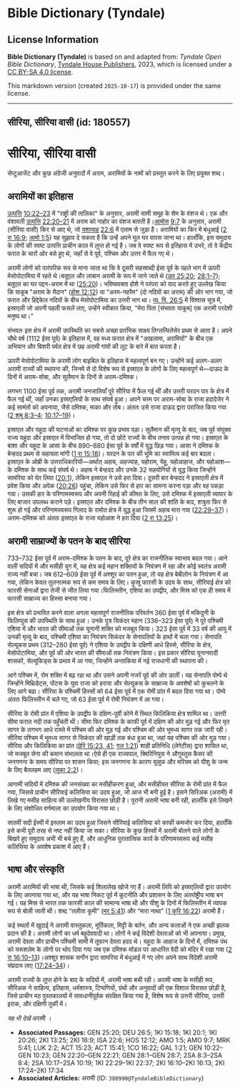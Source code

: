 # Bible Dictionary (Tyndale)

## License Information

**Bible Dictionary (Tyndale)** is based on and adapted from: _Tyndale Open Bible Dictionary_, [Tyndale House Publishers](https://tyndaleopenresources.com/), 2023, which is licensed under a [CC BY-SA 4.0 license](https://creativecommons.org/licenses/by-sa/4.0/legalcode.en).

This markdown version (created `2025-10-17`) is provided under the same license.



--------------------------------

## सीरिया, सीरिया वासी (id: 180557)

सीरिया, सीरिया वासी
===================

सेप्टुआजेंट और कुछ अंग्रेजी अनुवादों में अराम, अरामियों के नामों को प्रस्तुत करने के लिए प्रयुक्त शब्द।

अरामियों का इतिहास
------------------

[उत्प](https://ref.ly/Gen10:22-Gen10:23)[त्ति](https://ref.ly/Gen10:22-Gen10:23) [10:22–23](https://ref.ly/Gen10:22-Gen10:23) में "राष्ट्रों की तालिका" के अनुसार, अरामी सामी समूह के शेम के वंशज थे। एक और वंशावली [उत्प](https://ref.ly/Gen22:20-Gen22:21)[त्ति](https://ref.ly/Gen10:22-Gen10:23) [22:20–21](https://ref.ly/Gen22:20-Gen22:21) में अराम को नाहोर का वंशज बताती है।[आमो](https://ref.ly/Amos9:7)[स](https://ref.ly/Amos9:7) [9:7](https://ref.ly/Amos9:7) के अनुसार, अरामी (सीरिया वासी) किर से आए थे, जो [यशा](https://ref.ly/Isa22:6)[याह](https://ref.ly/Isa22:6) [22:6](https://ref.ly/Isa22:6) में एलाम से जुड़ा है। अरामियों का किर में बंधुआई ([2 रा 16:9](https://ref.ly/2Kgs16:9); [आमो 1:5](https://ref.ly/Amos1:5)) यह सुझाव दे सकता है कि उन्हें अपने मूल घर वापस जाना था। हालाँकि, इस समुदाय के लोगों की स्पष्ट उत्पत्ति प्राचीन काल में लुप्त हो गई है। जब वे स्पष्ट रूप से इतिहास में उभरे, तो वे केंद्रीय फरात के चारों ओर बसे हुए थे, जहाँ से वे पूर्व, पश्चिम और उत्तर में फैल गए थे।

अरामी लोगों को पारंपरिक रूप से माना जाता था कि वे दूसरी सहस्राब्दी ईसा पूर्व के पहले भाग में ऊपरी मेसोपोटामिया में रहते थे।बतूएल और लाबान अरामी के रूप में जाने जाते थे ([उत 25:20](https://ref.ly/Gen25:20); [28:1–7](https://ref.ly/Gen28:1-Gen28:7)); बतूएल का घर पद्दन\-अराम में था ([25:20](https://ref.ly/Gen25:20))। भविष्यवक्ता होशे ने परंपरा को याद करते हुए उल्लेख किया कि याकूब "अराम के मैदान" ([होश 12:12](https://ref.ly/Hos12:12)) या "अरम\-नहरैम" (दो नदियों का अराम) की ओर भाग गया, जो फरात और हिद्देकेल नदियों के बीच मेसोपोटामिया का उत्तरी भाग था। [व्य. वि. 26:5](https://ref.ly/Deut26:5) में विश्वास सूत्र में, इस्राएली जो अपनी पहली फसलें लाए, उन्हेंने स्वीकार किया, "मेरा पिता \[संभवतः याकूब] एक अरामी परदेशी मनुष्य था।"

संभवतः इस क्षेत्र में अरामी उपस्थिति का सबसे अच्छा प्रारंभिक साक्ष्य तिग्लत्पिलेसेर प्रथम से आता है। अपने चौथे वर्ष (1112 ईसा पूर्व) के इतिहास में, वह मध्य फरात क्षेत्र में "अखलामा, अरामियों" के बीच एक अभियान और बिशरी पर्वत क्षेत्र में छह अरामी गांवों की लूट के बारे में बात करता है।

ऊपरी मेसोपोटामिया के अरामी लोग बाइबिल के इतिहास में महत्वपूर्ण बन गए। उन्होंने कई अलग\-अलग अरामी राज्यों की स्थापना की, जिनमें से दो विशेष रूप से इस्राएल के लोगों के लिए महत्वपूर्ण थे—दाऊद के दिनों में अराम\-सोबा, और सुलैमान के दिनों से अराम\-दमिश्क।

लगभग 1100 ईसा पूर्व तक, अरामी जनजातियाँ पूरे सीरिया में फैल गई थीं और उत्तरी यरदन पार के क्षेत्र में फैल गई थीं, जहाँ उनका इस्राएलियों के साथ संघर्ष हुआ। अपने चरम पर अराम\-सोबा के राजा हदादेजेर ने कई सामंतों को अपनाया, जैसे दमिश्क, माका और तोब। अंततः उसे राजा दाऊद द्वारा पराजित किया गया ([2 शमू 8:3–4](https://ref.ly/2Sam8:3-2Sam8:4); [10:17–19](https://ref.ly/2Sam10:17-2Sam10:19))।

इस्राएल और यहूदा की घटनाओं का दमिश्क पर कुछ प्रभाव पड़ा। सुलैमान की मृत्यु के बाद, जब पूर्व संयुक्त राज्य यहूदा और इस्राएल में विभाजित हो गया, तो दो छोटे राज्यों के बीच तनाव उत्पन्न हो गया। इस्राएल के बाशा और यहूदा के आसा के बीच 890–880 ईसा पूर्व के वर्षों में युद्ध छिड़ गया। आसा ने दमिश्क के बेन्हदद प्रथम से सहायता मांगी ([1 रा 15:18](https://ref.ly/1Kgs15:18))। यरदन के पार की भूमि का स्वामित्व कई बार बदला। इस्राएल के ओम्री के उत्तराधिकारियों—अर्थात् अहाब, अहज्याह, यहोराम, येहू, यहोआहाज, और यहोआश—के दमिश्क के साथ कई संघर्ष थे। अहाब ने बेन्हदद और उनके 32 सहयोगियों से युद्ध किया जिन्होंने सामरिया को घेर लिया ([20:1](https://ref.ly/1Kgs20:1)), लेकिन इस्राएल ने उसे हरा दिया। दूसरी बार बेन्हदद ने इस्राएली क्षेत्र में प्रवेश किया और अपेक ([20:26](https://ref.ly/1Kgs20:26)) पहुंचा, लेकिन उसे फिर से हार का सामना करना पड़ा और वह पकड़ा गया। उसकी हार के परिणामस्वरूप और अपनी रिहाई की कीमत के लिए, उसे दमिश्क में इस्राएली व्यापार के लिए बाजार उपलब्ध कराने पड़े। इस्राएल और दमिश्क के बीच तीन साल की शांति के बाद, शत्रुता फिर से शुरू हो गई और परिणामस्वरूप गिलाद के रामोत क्षेत्र में युद्ध हुआ जिसमें अहाब मारा गया ([22:29–37](https://ref.ly/1Kgs22:29-1Kgs22:37))। अराम\-दमिश्क को अंततः इस्राएल के राजा यहोआश ने हरा दिया ([2 रा 13:25](https://ref.ly/2Kgs13:25))।

अरामी साम्राज्यों के पतन के बाद सीरिया
--------------------------------------

733–732 ईसा पूर्व में अराम\-दमिश्क के पतन के बाद, पूरे क्षेत्र का राजनीतिक स्वाभाव बदल गया। आने वाली सदियों में और मसीही युग में, यह क्षेत्र कई महान शक्तियों के नियंत्रण में रहा और कोई स्वतंत्र अरामी राज्य नहीं बचा। जब 612–609 ईसा पूर्व में अश्शूर का पतन हुआ, तो यह क्षेत्र बेबीलोन के नियंत्रण में आ गया, लेकिन केवल तुलनात्मक रूप से कम समय के लिए। कुस्रू फारसी के उदय के साथ, सीरियाई क्षेत्र को फारसी सेनाओं द्वारा तेजी से जीत लिया गया।फिलिस्तीन, एशिया का उपद्वीप, और मिस्र को एक ही समय में फारसी साम्राज्य का हिस्सा बनाया गया।

इस क्षेत्र को प्रभावित करने वाला अगला महत्वपूर्ण राजनीतिक परिवर्तन 360 ईसा पूर्व में मकिदुनी के फिलिप्पुस की उपस्थिति के साथ हुआ। उनके पुत्र सिकंदर महान (336–323 ईसा पूर्व) ने पूरे पश्चिमी एशिया में और भारत की सीमाओं तक यूनानी शक्ति को मजबूत किया। 323 ईसा पूर्व में 33 वर्ष की आयु में उनकी मृत्यु के बाद, पश्चिमी एशिया का नियंत्रण सिकंदर के सेनापतियों के हाथों में चला गया। सेनापति सेल्यूकस प्रथम (312–280 ईसा पूर्व) ने एशिया के उपद्वीप के दक्षिणी आधे हिस्से, सीरिया के क्षेत्र, मेसोपोटामिया, और पूर्व की ओर भारत की सीमाओं तक नियंत्रण किया। इस प्रकार सीरिया यूनानवादी शासकों, सेल्यूकिड्स के प्रभाव में आ गया, जिन्होंने अन्ताकिया में नई राजधानी की स्थापना की।

आगे पश्चिम में, रोम शक्ति में बढ़ रहा था और उसने अपनी नजरें पूर्व की ओर डालीं। यह सेनापति पोम्पे थे जिन्होंने मिथ्रिडेट्स, पोंटस के युवा राजा को हराया और सेल्यूकस के साम्राज्य के अवशेषों को कुचलने के लिए आगे बढा। सीरिया के पश्चिमी हिस्सों को 64 ईसा पूर्व में एक रोमी प्रांत में बदल दिया गया था। पोम्पे अंततः फिलिस्तीन में चले गए, जो 63 ईसा पूर्व में रोमी नियंत्रण में आ गया।

सीरिया के रोमी प्रांत में एशिया के उपद्वीप के दक्षिण\-पूर्वी कोने में स्थित किलिकिया क्षेत्र शामिल था। उत्तरी सीमा फरात नदी तक पहुँचती थी। सीमा फिर दमिश्क के काफी पूर्व में दक्षिण की ओर मुड़ गई और फिर मृत सागर के लगभग आधे रास्ते में पश्चिम की ओर मुड़ गई और पश्चिम की ओर भूमध्य सागर तक जारी रही। सीरिया पश्चिम में भूमध्य सागर से सिकंदर की खाड़ी तक बंधा हुआ था, जहां यह पश्चिम की ओर मुड़ गया। सीरिया और किलिकिया का प्रांत ([प्रेरि 15:23, 41](https://ref.ly/Acts15:23); [गल 1:21](https://ref.ly/Gal1:21)) शाही प्रतिनिधि (लेगेटीस) द्वारा शासित था, जो मजबूत सेना की कमान संभालता था।ऐसे ही एक राज्यपाल, क्विरिनियुस ने औगुस्तुस कैसर की जनगणना के समय सीरिया पर शासन किया; इस जनगणना के कारण यूसुफ और मरियम को यीशु के जन्म के लिए बैतलहम आए ([लूका 2:2](https://ref.ly/Luke2:2))।

आगामी सदियों में दमिश्क की जनसंख्या का मसीहीकरण हुआ, और मसीहीयत सीरिया के रोमी प्रांत में फैल गया, जिससे प्राचीन सीरियाई कलिसिया का उदय हुआ, जो आज भी बनी हुई है। इसने सिरिअक (अरामी) में लिखे गए मसीह साहित्य की उल्लेखनीय विरासत छोड़ी है। पुरानी अरामी भाषा बनी रही, हालाँकि इसे लिखने के लिए संशोधित वर्णमाला का उपयोग किया गया था।

सातवीं सदी ईस्वी में इस्लाम का उदय हुआ जिसने सीरियाई कलिसिया को काफी कमजोर कर दिया, हालाँकि इसे कभी पूरी तरह से नष्ट नहीं किया जा सका। सीरिया के कुछ हिस्सों में अरामी बोलने वाले लोगों के बिखरे हुए समुदाय अभी भी बचे हुए हैं, और आधुनिक पुरातात्विक कार्य के परिणामस्वरूप कई मसीह कलिसिया के अवशेष प्रकाश में आए हैं।

भाषा और संस्कृति
----------------

अरामी अरामियों की भाषा थी, जिसके कई शिलालेख खोजे गए हैं। अरामी लिपि को इस्राएलियों द्वारा उपयोग के लिए अपनाया गया था, और यह भाषा निकट पूर्व में कूटनीति और प्रशासन के लिए अंतर्राष्ट्रीय भाषा बन गई। यह मिस्र से भारत तक फारसी काल की सामान्य भाषा थी और यीशु के दिनों में फिलिस्तीन में व्यापक रूप से बोली जाती थी। शब्द “तलीता कूमी” ([मर 5:41](https://ref.ly/Mark5:41)) और “मारा नाथा” ([1 कुरि 16:22](https://ref.ly/1Cor16:22)) अरामी हैं।

कई स्थलों में खुदाई ने अरामी वास्तुकला, मूर्तिकला, मिट्टी के बर्तन, और अन्य कलाओं ने एक अच्छी झलक प्रदान की है। अरामी लोगों का धर्म बहुदेववादी था। लोगों ने कई विदेशी देवताओं को भी अपनाया। प्रमुख, अरामी देवता और प्राचीन पश्चिमी सामी में तूफान देवता हदद थे। यहूदा के आहाज के दिनों में, दमिश्क पंथ को यरूशलेम के लोगों पर थोप दिया गया जब एक दमिश्क मॉडल पर आधारित वेदी को मंदिर में रखा गया ([2 रा 16:10–13](https://ref.ly/2Kgs16:10-2Kgs16:13))।अश्शूर शासक सर्गोन द्वारा सामरिया में बंधुआई में गए लोग अपने साथ विदेशी अरामी संप्रदाय लाए ([17:24–34](https://ref.ly/2Kgs17:24-2Kgs17:34))।

अरामी राज्यों के लुप्त होने के बाद के सदियों में, अरामी भाषा बची रही। अरामी भाषा के मसीही रूप, सीरिअक ने साहित्य, इतिहास, धर्मशास्त्र, टिप्पणियों, ग्रंथों और अनुवादों की एक विशाल विरासत छोड़ी है, जिसे प्राचीन मठ पुस्तकालयों में सावधानीपूर्वक संरक्षित किया गया है, विशेष रूप से उत्तरी सीरिया, उत्तरी इराक, और दक्षिणी तुर्की में।

*यह भी देखें* अरामी ।

* **Associated Passages:** GEN 25:20; DEU 26:5; 1KI 15:18; 1KI 20:1; 1KI 20:26; 2KI 13:25; 2KI 16:9; ISA 22:6; HOS 12:12; AMO 1:5; AMO 9:7; MRK 5:41; LUK 2:2; ACT 15:23; ACT 15:41; 1CO 16:22; GAL 1:21; GEN 10:22–GEN 10:23; GEN 22:20–GEN 22:21; GEN 28:1–GEN 28:7; 2SA 8:3–2SA 8:4; 2SA 10:17–2SA 10:19; 1KI 22:29–1KI 22:37; 2KI 16:10–2KI 16:13; 2KI 17:24–2KI 17:34
* **Associated Articles:** अरामी (ID: `380990@TyndaleBibleDictionary`)

